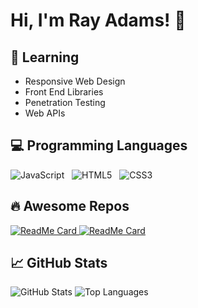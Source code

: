 <h1>Hi, I'm Ray Adams! 👋</h1>

<h2>🌱 Learning</h2>
<ul>
  <li>Responsive Web Design</li>
  <li>Front End Libraries</li>
  <li>Penetration Testing</li>
  <li>Web APIs</li>
</ul>

<h2>💻 Programming Languages</h2>
<p>
  <img alt = "JavaScript" src="https://img.shields.io/badge/javascript%20-%23323330.svg?&style=for-the-badge&logo=javascript&logoColor=%23F7DF1E" />&nbsp;&nbsp;
  <img alt = "HTML5" src="https://img.shields.io/badge/html5%20-%23E34F26.svg?&style=for-the-badge&logo=html5&logoColor=white" />&nbsp;&nbsp;
  <img alt = "CSS3" src="https://img.shields.io/badge/css3%20-%231572B6.svg?&style=for-the-badge&logo=css3&logoColor=white" />
</p>

<h2>🔥 Awesome Repos</h2>
<a href="https://github.com/thetypingmatch/lecashbot" target="_blank">
  <img alt = "ReadMe Card" src = "https://github-readme-stats.vercel.app/api/pin/?username=thetypingmatch&repo=lecashbot" />
</a>
<a href="https://github.com/Limitized/nitrogarage" target="_blank">
  <img alt = "ReadMe Card" src = "https://github-readme-stats.vercel.app/api/pin/?username=limitized&repo=nitrogarage" />
</a>

<h2>📈 GitHub Stats</h2>
<p>
  <img alt = "GitHub Stats" src="https://github-readme-stats.vercel.app/api?username=Ray-Adams&show_icons=true&theme=vue" />
  <img alt = "Top Languages" src="https://github-readme-stats.vercel.app/api/top-langs/?username=Ray-Adams" />
</p>
